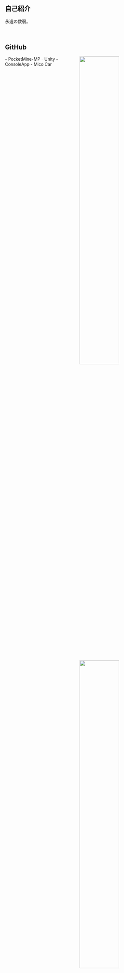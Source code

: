 ## 自己紹介
永遠の数弱。<br>
<br>
<br>

## GitHub
<a href="stat">
  <img src="https://github-readme-stats.vercel.app/api?username=rark7040&show_icons=true&theme=react&count_private=true&include_all_commits=true" width=51% align="right" />
  <img src="https://github-readme-stats.vercel.app/api/top-langs/?username=rark7040&layout=compact&theme=react" width=51% align="right"/>
</a>

<table>
<tr><td> GENRE
  <tr>- PocketMine-MP
  <tr>- Unity
  <tr>- ConsoleApp
  <tr>- Mico Car 
</table>
 
<table>
<tr><td>№<td>色<td>値
<tr><td>1<td bgcolor=white>white<td>#ffffff
<tr><td>2<td bgcolor=black><font color=white>black<td>#000000
<tr><td>3<td bgcolor=red><font color=white>red<td>#ff0000
<tr><td>4<td bgcolor=blue><font color=white>blue<td>#0000ff
<tr><td>5<td bgcolor=yellow>yellow<td>#ffff00
<tr><td>6<td bgcolor=green><font color=white>green<td>#008000
<tr><td>7<td bgcolor=orange>orange<td>#ffa500
<tr><td>8<td bgcolor=pink>pink<td>#ffc0cb
</table>


<a href="graph">
  <img src="https://activity-graph.herokuapp.com/graph?username=rark7040&theme=react-dark" width=100%/>
</a>
